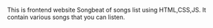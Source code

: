 This is frontend website Songbeat of songs list using HTML,CSS,JS.
It contain various songs that you can listen.
